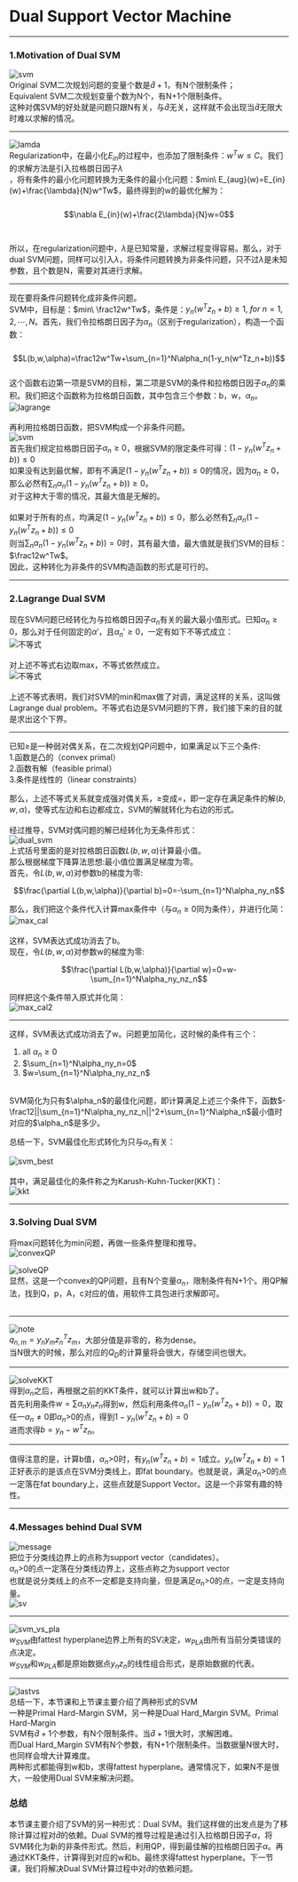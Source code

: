 # Dual Support Vector Machine

---

### 1.Motivation of Dual SVM
![svm](https://github.com/makixi/MachineLearningNote/blob/master/MachineLearningTechniques/pic/2_svmvs.png?raw=true)<br>
Original SVM二次规划问题的变量个数是$\hat d +1$，有N个限制条件；<br>
Equivalent SVM二次规划变量个数为N个，有N+1个限制条件。<br>
这种对偶SVM的好处就是问题只跟N有关，与$\hat d$无关，这样就不会出现当$\hat d$无限大时难以求解的情况。<br>

***

![lamda](https://github.com/makixi/MachineLearningNote/blob/master/MachineLearningTechniques/pic/2_lamda.png?raw=true)<br>
Regularization中，在最小化$E_{in}$的过程中，也添加了限制条件：$w^Tw\leq C$。我们的求解方法是引入拉格朗日因子$\lambda$<br>，将有条件的最小化问题转换为无条件的最小化问题：$min\ E_{aug}(w)=E_{in}(w)+\frac{\lambda}{N}w^Tw$，最终得到的w的最优化解为：<br>
<br>
$$\nabla E_{in}(w)+\frac{2\lambda}{N}w=0$$<br>
<br>
所以，在regularization问题中，$\lambda$是已知常量，求解过程变得容易。那么，对于dual SVM问题，同样可以引入$\lambda$，将条件问题转换为非条件问题，只不过$\lambda$是未知参数，且个数是N，需要对其进行求解。<br>

***

现在要将条件问题转化成非条件问题。<br>
SVM中，目标是：$min\ \frac12w^Tw$，条件是：$y_n(w^Tz_n+b)\geq 1,\ for\ n=1,2,\cdots,N$。首先，我们令拉格朗日因子为$\alpha_n$（区别于regularization），构造一个函数：<br>
<br>
$$L(b,w,\alpha)=\frac12w^Tw+\sum_{n=1}^N\alpha_n(1-y_n(w^Tz_n+b))$$
<br>
这个函数右边第一项是SVM的目标，第二项是SVM的条件和拉格朗日因子$\alpha_n$的乘积。我们把这个函数称为拉格朗日函数，其中包含三个参数：b，w，$\alpha_n$。<br>
![lagrange](https://github.com/makixi/MachineLearningNote/blob/master/MachineLearningTechniques/pic/2_lagrange.png?raw=true)<br>
<br>
再利用拉格朗日函数，把SVM构成一个非条件问题。<br>
![svm](https://github.com/makixi/MachineLearningNote/blob/master/MachineLearningTechniques/pic/2_svm.png?raw=true)<br>
首先我们规定拉格朗日因子$\alpha_n\geq0$，根据SVM的限定条件可得：$(1-y_n(w^Tz_n+b))\leq0$<br>
如果没有达到最优解，即有不满足$(1-y_n(w^Tz_n+b))\leq0$的情况，因为$\alpha_n\geq0$，那么必然有$\sum_n\alpha_n(1-y_n(w^Tz_n+b))\geq0$。<br>
对于这种大于零的情况，其最大值是无解的。<br>
<br>
如果对于所有的点，均满足$(1-y_n(w^Tz_n+b))\leq0$，那么必然有$\sum_n\alpha_n(1-y_n(w^Tz_n+b))\leq0$<br>
则当$\sum_n\alpha_n(1-y_n(w^Tz_n+b))=0$时，其有最大值，最大值就是我们SVM的目标：$\frac12w^Tw$。<br>
因此，这种转化为非条件的SVM构造函数的形式是可行的。

---


### 2.Lagrange Dual SVM 
现在SVM问题已经转化为与拉格朗日因子$\alpha_n$有关的最大最小值形式。已知$\alpha_n\geq0$，那么对于任何固定的$\alpha'$，且$\alpha_n'\geq0$，一定有如下不等式成立：<br>
![不等式](https://github.com/makixi/MachineLearningNote/blob/master/MachineLearningTechniques/pic/2_maxmin.png?raw=true)<br>
<br>
对上述不等式右边取max，不等式依然成立。<br>
![不等式](https://github.com/makixi/MachineLearningNote/blob/master/MachineLearningTechniques/pic/2_maxmin2.png?raw=true)<br>
<br>
上述不等式表明，我们对SVM的min和max做了对调，满足这样的关系，这叫做Lagrange dual problem。不等式右边是SVM问题的下界，我们接下来的目的就是求出这个下界。<br>

***

已知$\geq$是一种弱对偶关系，在二次规划QP问题中，如果满足以下三个条件:<br>
1.函数是凸的（convex primal）<br>
2.函数有解（feasible primal）<br>
3.条件是线性的（linear constraints）<br>

那么，上述不等式关系就变成强对偶关系，$\geq$变成=，即一定存在满足条件的解$(b,w,\alpha)$，使等式左边和右边都成立，SVM的解就转化为右边的形式。<br>
<br>
经过推导，SVM对偶问题的解已经转化为无条件形式：<br>
![dual_svm](https://github.com/makixi/MachineLearningNote/blob/master/MachineLearningTechniques/pic/2_dualsvm.png?raw=true)<br>
上式括号里面的是对拉格朗日函数$L(b,w,\alpha)$计算最小值。<br>
那么根据梯度下降算法思想:最小值位置满足梯度为零。<br>
首先，令$L(b,w,\alpha)$对参数b的梯度为零:

$$\frac{\partial L(b,w,\alpha)}{\partial b}=0=-\sum_{n=1}^N\alpha_ny_n$$

那么，我们把这个条件代入计算max条件中（与$\alpha_n\geq0$同为条件），并进行化简：<br>
![max_cal](https://github.com/makixi/MachineLearningNote/blob/master/MachineLearningTechniques/pic/2_maxcal.png?raw=true)<br>
<br>
这样，SVM表达式成功消去了b。<br>
现在，令$L(b,w,\alpha)$对参数w的梯度为零:

$$\frac{\partial L(b,w,\alpha)}{\partial w}=0=w-\sum_{n=1}^N\alpha_ny_nz_n$$

同样把这个条件带入原式并化简：<br>
![max_cal2](https://github.com/makixi/MachineLearningNote/blob/master/MachineLearningTechniques/pic/2_maxcal2.png?raw=true)<br>

***

这样，SVM表达式成功消去了w。问题更加简化，这时候的条件有三个：<br>
1. all $\alpha_n\geq0$<br>
2. $\sum_{n=1}^N\alpha_ny_n=0$<br>
3. $w=\sum_{n=1}^N\alpha_ny_nz_n$<br>
<br>
SVM简化为只有$\alpha_n$的最佳化问题，即计算满足上述三个条件下，函数$-\frac12||\sum_{n=1}^N\alpha_ny_nz_n||^2+\sum_{n=1}^N\alpha_n$最小值时对应的$\alpha_n$是多少。<br>

总结一下，SVM最佳化形式转化为只与$\alpha_n$有关：<br>

![svm_best](https://github.com/makixi/MachineLearningNote/blob/master/MachineLearningTechniques/pic/2_svmbest.png?raw=true)<br>
<br>
其中，满足最佳化的条件称之为Karush-Kuhn-Tucker(KKT)：<br>
![kkt](https://github.com/makixi/MachineLearningNote/blob/master/MachineLearningTechniques/pic/2_kkt.png?raw=true)<br>


---

### 3.Solving Dual SVM 
将max问题转化为min问题，再做一些条件整理和推导。<br>
![convexQP](https://github.com/makixi/MachineLearningNote/blob/master/MachineLearningTechniques/pic/2_convexQP.png?raw=true)<br>


![solveQP](https://github.com/makixi/MachineLearningNote/blob/master/MachineLearningTechniques/pic/2_solveQP.png?raw=true)<br>
显然，这是一个convex的QP问题，且有N个变量$\alpha_n$，限制条件有N+1个。用QP解法，找到Q，p，A，c对应的值，用软件工具包进行求解即可。<br>
<br>

***

![note](https://github.com/makixi/MachineLearningNote/blob/master/MachineLearningTechniques/pic/2_note.png?raw=true)<br>
$q_{n,m}=y_ny_mz^T_nz_m$，大部分值是非零的，称为dense。<br>
当N很大的时候，那么对应的$Q_D$的计算量将会很大，存储空间也很大。<br>

***

![solveKKT](https://github.com/makixi/MachineLearningNote/blob/master/MachineLearningTechniques/pic/2_solveKKT.png?raw=true)<br>
得到$\alpha_n$之后，再根据之前的KKT条件，就可以计算出w和b了。<br>
首先利用条件$w=\sum\alpha_ny_nz_n$得到w，然后利用条件$\alpha_n(1-y_n(w^Tz_n+b))=0$，取任一$\alpha_n\neq0$即$\alpha_n$>0的点，得到$1-y_n(w^Tz_n+b)=0$<br>
进而求得$b=y_n-w^Tz_n$。<br>

***

值得注意的是，计算b值，$\alpha_n$>0时，有$y_n(w^Tz_n+b)=1$成立。$y_n(w^Tz_n+b)=1$正好表示的是该点在SVM分类线上，即fat boundary。也就是说，满足$\alpha_n$>0的点一定落在fat boundary上，这些点就是Support Vector。这是一个非常有趣的特性。

---

### 4.Messages behind Dual SVM 
![message](https://github.com/makixi/MachineLearningNote/blob/master/MachineLearningTechniques/pic/2_message.png?raw=true)<br>
把位于分类线边界上的点称为support vector（candidates）。<br>
$\alpha_n$>0的点一定落在分类线边界上，这些点称之为support vector<br>
也就是说分类线上的点不一定都是支持向量，但是满足$\alpha_n$>0的点，一定是支持向量。<br>
![sv](https://github.com/makixi/MachineLearningNote/blob/master/MachineLearningTechniques/pic/2_sv.png?raw=true)<br>

***

![svm_vs_pla](https://github.com/makixi/MachineLearningNote/blob/master/MachineLearningTechniques/pic/2_svmpla.png?raw=true)<br>
$w_{SVM}$由fattest hyperplane边界上所有的SV决定，$w_{PLA}$由所有当前分类错误的点决定。<br>
$w_{SVM}$和$w_{PLA}$都是原始数据点$y_nz_n$的线性组合形式，是原始数据的代表。<br>

***

![lastvs](https://github.com/makixi/MachineLearningNote/blob/master/MachineLearningTechniques/pic/2_lastvs.png?raw=true)<br>
总结一下，本节课和上节课主要介绍了两种形式的SVM<br>
一种是Primal Hard-Margin SVM，另一种是Dual Hard_Margin SVM。Primal Hard-Margin <br>SVM有$\hat d+1$个参数，有N个限制条件。当$\hat d+1$很大时，求解困难。<br>
而Dual Hard_Margin SVM有N个参数，有N+1个限制条件。当数据量N很大时，也同样会增大计算难度。<br>
两种形式都能得到w和b，求得fattest hyperplane。通常情况下，如果N不是很大，一般使用Dual SVM来解决问题。<br>


### 总结
本节课主要介绍了SVM的另一种形式：Dual SVM。我们这样做的出发点是为了移除计算过程对$\hat d$的依赖。Dual SVM的推导过程是通过引入拉格朗日因子$\alpha$，将SVM转化为新的非条件形式。然后，利用QP，得到最佳解的拉格朗日因子$\alpha$。再通过KKT条件，计算得到对应的w和b。最终求得fattest hyperplane。下一节课，我们将解决Dual SVM计算过程中对$\hat d$的依赖问题。


